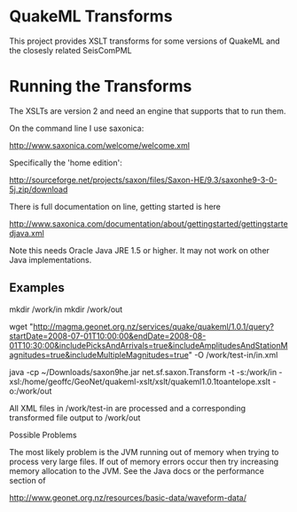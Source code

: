 QuakeML Transforms
==================

This project provides XSLT transforms for some versions of QuakeML and the 
closesly related SeisComPML

Running the Transforms
======================

The XSLTs are version 2 and need an engine that supports that to run them.

On the command line I use saxonica:

http://www.saxonica.com/welcome/welcome.xml

Specifically the 'home edition':

http://sourceforge.net/projects/saxon/files/Saxon-HE/9.3/saxonhe9-3-0-5j.zip/download

There is full documentation on line, getting started is here

http://www.saxonica.com/documentation/about/gettingstarted/gettingstartedjava.xml

Note this needs Oracle Java JRE 1.5 or higher.  It may not work on other Java implementations.

Examples
--------

mkdir /work/in
mkdir /work/out

wget "http://magma.geonet.org.nz/services/quake/quakeml/1.0.1/query?startDate=2008-07-01T10:00:00&endDate=2008-08-01T10:30:00&includePicksAndArrivals=true&includeAmplitudesAndStationMagnitudes=true&includeMultipleMagnitudes=true" -O /work/test-in/in.xml

java -cp ~/Downloads/saxon9he.jar net.sf.saxon.Transform -t -s:/work/in  -xsl:/home/geoffc/GeoNet/quakeml-xslt/xslt/quakeml1.0.1toantelope.xslt  -o:/work/out

All XML files in /work/test-in are processed and a corresponding transformed file output to /work/out



Possible Problems

The most likely problem is the JVM running out of memory when trying to process very large files.  If out of memory errors occur then try increasing memory allocation to the JVM.
See the Java docs or the performance section of

http://www.geonet.org.nz/resources/basic-data/waveform-data/



